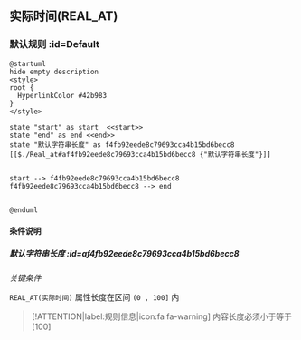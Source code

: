 ## 实际时间(REAL_AT) <!-- {docsify-ignore-all} -->

   

### 默认规则 :id=Default

```plantuml
@startuml
hide empty description
<style>
root {
  HyperlinkColor #42b983
}
</style>

state "start" as start  <<start>>
state "end" as end <<end>>
state "默认字符串长度" as f4fb92eede8c79693cca4b15bd6becc8 [[$./Real_at#af4fb92eede8c79693cca4b15bd6becc8 {"默认字符串长度"}]]


start --> f4fb92eede8c79693cca4b15bd6becc8 
f4fb92eede8c79693cca4b15bd6becc8 --> end 


@enduml
```

#### 条件说明

##### 默认字符串长度 :id=af4fb92eede8c79693cca4b15bd6becc8


*关键条件*


`REAL_AT(实际时间)` 属性长度在区间 `(0 , 100]` 内

> [!ATTENTION|label:规则信息|icon:fa fa-warning]
> 内容长度必须小于等于[100]







